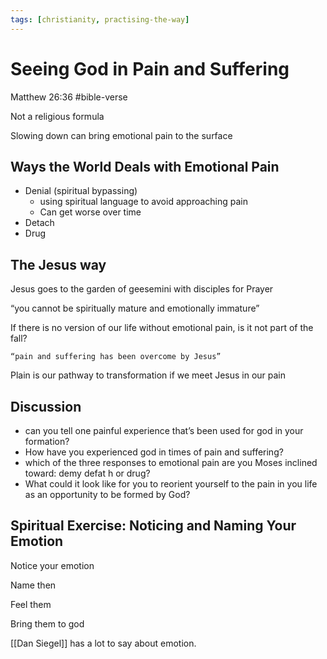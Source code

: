 ```yaml
---
tags: [christianity, practising-the-way]
---
```


# Seeing God in Pain and Suffering

Matthew 26:36 #bible-verse

Not a religious formula

Slowing down can bring emotional pain to the surface

## Ways the World Deals with Emotional Pain

- Denial (spiritual bypassing)
	- using spiritual language to avoid approaching pain
	- Can get worse over time
- Detach
- Drug

## The Jesus way

Jesus goes to the garden of geesemini with disciples for Prayer

“you cannot be spiritually mature and emotionally immature”

If there is no version of our life without emotional pain, is it not part of the fall?

	“pain and suffering has been overcome by Jesus”

Plain is our pathway to transformation if we meet Jesus in our pain

## Discussion

- can you tell one painful experience that’s been used for god in your formation?
- How have you experienced god in times of pain and suffering?
- which of the three responses to emotional pain are you Moses inclined toward: demy defat h or drug?
- What could it look like for you to reorient yourself to the pain in you life as an opportunity to be formed by God?

## Spiritual Exercise: Noticing and Naming Your Emotion

Notice your emotion

Name then

Feel them

Bring them to god

[[Dan Siegel]] has a lot to say about emotion.
